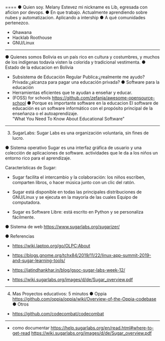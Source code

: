 
====
● Quien soy.
Melany Estevez mi nickname es Lib, egresada con aficion por devops.
● En que trabajo.
Actualmente aprendiendo sobre nubes y automatizacion. 
Aplicando a intership
● A qué comunidades pertenezco.
- Qhawana
- Hacklab Roothouse
- GNU/Linux
----
● Quienes somos
Bolivia es un país rico en cultura y costumbres, y muchos de los indígenas todavía visten la colorida y tradicional vestimenta.
● Estado de la educacion en Bolivia
- Subsistema de Educación Regular
Publica:¿realmente me ayudo?
Privada:¿alcanza para pagar una educación privada?
● Software para la educación
- Herramientas eficientes que te ayudan a
enseñar y educar.
- (FOSS) for schools https://github.com/zefanja/awesome-opensource-school
● Porque es importante software en la educacion
El software de educación es un software informático con el propósito principal de la enseñanza o el autoaprendizaje.  
"What You Need To Know About Educational Software"
----

3. SugarLabs: 
Sugar Labs es una organización voluntaria, sin fines de lucro.

● Sistema operativo
Sugar es una interfaz gráfica de usuario y una colección de aplicaciones de software. actividades que le da a los niños un entorno rico para el aprendizaje.

Características de Sugar: 
- Sugar facilita el intercambio y la colaboración: los niños escriben, comparten libros, o hacer música junto con un clic del ratón.

- Sugar está disponible en todas las principales distribuciones de GNU/Linux y se ejecuta en la mayoría de las cuales
Equipo de computadora.

- Sugar es Software Libre: está escrito en Python y se personaliza fácilmente.


● Sistema de web
https://www.sugarlabs.org/sugarizer/

● Referencias
- https://wiki.laptop.org/go/OLPC:About

- https://blogs.gnome.org/tchx84/2019/11/22/linux-app-summit-2019-and-sugar-learning-tools/

- https://jatindhankhar.in/blog/gsoc-sugar-labs-week-12/

- https://wiki.sugarlabs.org/images/d/de/Sugar_overview.pdf
-----------------
4. Mas Proyectos educativos: 5 minutos
● Oppia
https://github.com/oppia/oppia/wiki/Overview-of-the-Oppia-codebase
● Otros
- https://github.com/codecombat/codecombat
-----------------
- como documentar https://help.sugarlabs.org/en/read.html#where-to-get-read
https://wiki.sugarlabs.org/images/d/de/Sugar_overview.pdf